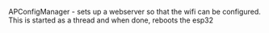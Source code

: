 

APConfigManager - sets up a webserver so that the wifi can be configured.  This is started as a thread and when done, reboots the esp32